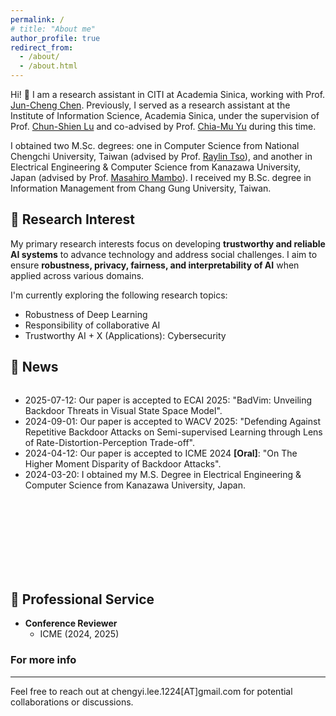 ```yaml
---
permalink: /
# title: "About me"
author_profile: true
redirect_from: 
  - /about/
  - /about.html
---
```



Hi! 👋 I am a research assistant in CITI at Academia Sinica, working with Prof. [Jun-Cheng Chen](https://scholar.google.com/citations?user=3x9KITUAAAAJ&hl=en). Previously, I served as a research assistant at the Institute of Information Science, Academia Sinica, under the supervision of Prof. [Chun-Shien Lu](https://scholar.google.com/citations?user=3iOHvUAAAAAJ&hl) and co-advised by Prof. [Chia-Mu Yu](https://scholar.google.com/citations?user=dW4W4isAAAAJ&hl) during this time. 

I obtained two M.Sc. degrees: one in Computer Science from National Chengchi University, Taiwan (advised by Prof. [Raylin Tso](https://scholar.google.com/citations?user=go8aLaQAAAAJ&hl)), and another in Electrical Engineering & Computer Science from Kanazawa University, Japan (advised by Prof. [Masahiro Mambo](https://iseclab.ec.t.kanazawa-u.ac.jp/en/mambo/index.html)). I received my B.Sc. degree in Information Management from Chang Gung University, Taiwan.


## 🔬 Research Interest

My primary research interests focus on developing **trustworthy and reliable AI systems** to advance technology and address social challenges. I aim to ensure **robustness, privacy, fairness, and interpretability of AI** when applied across various domains.


<!-- ![My Research Interest in Trustworthy AI](/images/future_research_overview.jpg) -->
<!-- > *My Research Interest in Trustworthy AI* -->

I'm currently exploring the following research topics:
* Robustness of Deep Learning
* Responsibility of collaborative AI
* Trustworthy AI + X (Applications): Cybersecurity

<!-- My research interests include <strong>trustworthy AI</strong> and <strong>adversarial machine learning</strong>, with my Ph.D. thesis specifically focusing on poisoning attacks and defenses against deep neural networks. I'm currently working on enhancing the robustness of foundation models and their integration into traditional machine learning systems. -->

<!-- ![My Research Journey in Adversarial Machine Learning](/images/past_work.png) -->
<!-- > *My Research Journey in Adversarial Machine Learning* -->

<!-- My research vision is centered on developing trustworthy and reliable AI systems, aiming to support the advancement of technology and solve social challenges. I am keen to broaden my research scope to encompass the concept of <strong>responsibility</strong> in machine learning, focusing on areas such as <strong>robustness, fairness, and interpritability</strong>. Recently, I'm exploring the following research topics: -->

## 📢 News

<div style="height: 300px; overflow-y: scroll;">
  <ul>
    <li>2025-07-12: Our paper is accepted to ECAI 2025: "BadVim: Unveiling Backdoor Threats in Visual State Space Model".</li>
    <li>2024-09-01: Our paper is accepted to WACV 2025: "Defending Against Repetitive Backdoor Attacks on Semi-supervised Learning through Lens of Rate-Distortion-Perception Trade-off".</li>
    <li>2024-04-12: Our paper is accepted to ICME 2024 <strong>[Oral]</strong>: "On The Higher Moment Disparity of Backdoor Attacks".</li>
    <li>2024-03-20: I obtained my M.S. Degree in Electrical Engineering & Computer Science from Kanazawa University, Japan.</li>
  </ul>
</div>

## 📝 Professional Service 
- **Conference Reviewer**
  - ICME (2024, 2025)
  
### For more info
------
Feel free to reach out at chengyi.lee.1224[AT]gmail.com for potential collaborations or discussions.
